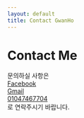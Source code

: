 ```yaml
---
layout: default
title: Contact GwanHo
---
```


<div id="contact">
  <h1 class="pageTitle">Contact Me</h1>
  <div class="contactContent">
    <p class="intro">문의하실 사항은 <br><a href="https://www.facebook.com/gaunho.kim?ref=bookmarks">Facebook</a><br><a href="mailto:pikachu77769@gmail.com">Gmail</a><br><a href="tel:01047467704">01047467704</a><br>로 연락주시기 바랍니다.</p>
  </div>
</div>
